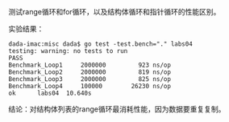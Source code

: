 测试range循环和for循环，以及结构体循环和指针循环的性能区别。

实验结果：

    dada-imac:misc dada$ go test -test.bench="." labs04
    testing: warning: no tests to run
    PASS
    Benchmark_Loop1     2000000         923 ns/op
    Benchmark_Loop2     2000000         819 ns/op
    Benchmark_Loop3     2000000         825 ns/op
    Benchmark_Loop4     100000        26230 ns/op
    ok  	labs04	10.640s

结论：对结构体列表的range循环最消耗性能，因为数据要重复复制。